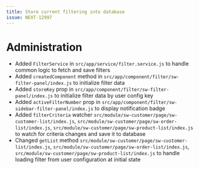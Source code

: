 ```yaml
---
title: Store current filtering into database
issue: NEXT-12997
---
```

# Administration
*  Added `FilterService` in `src/app/service/filter.service.js` to handle common logic to fetch and save filters
*  Added `createdComponent` method in `src/app/component/filter/sw-filter-panel/index.js` to initialize filter data
*  Added `storeKey` prop in `src/app/component/filter/sw-filter-panel/index.js` to initialize filter data by user config key
*  Added `activeFilterNumber` prop in `src/app/component/filter/sw-sidebar-filter-panel/index.js` to display notification badge
*  Added `filterCriteria` watcher `src/module/sw-customer/page/sw-customer-list/index.js`, `src/module/sw-customer/page/sw-order-list/index.js`, `src/module/sw-customer/page/sw-product-list/index.js` to watch for criteria changes and save it to database
*  Changed `getList` method `src/module/sw-customer/page/sw-customer-list/index.js`, `src/module/sw-customer/page/sw-order-list/index.js`, `src/module/sw-customer/page/sw-product-list/index.js` to handle loading filter from user configuration at initial state
